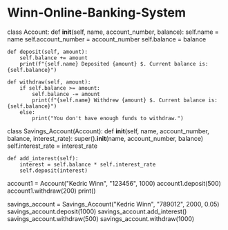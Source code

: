 ﻿# Winn-Online-Banking-System
 class Account:
    def __init__(self, name, account_number, balance):
        self.name = name
        self.account_number = account_number
        self.balance = balance

    def deposit(self, amount):
        self.balance += amount
        print(f"{self.name} Deposited {amount} $. Current balance is: {self.balance}")   

    def withdraw(self, amount):
        if self.balance >= amount:
            self.balance -= amount
            print(f"{self.name} Withdrew {amount} $. Current balance is: {self.balance}")
        else:
            print("You don't have enough funds to withdraw.")

class Savings_Account(Account):
    def __init__(self, name, account_number, balance, interest_rate):
        super().__init__(name, account_number, balance)
        self.interest_rate = interest_rate  

    def add_interest(self):
        interest = self.balance * self.interest_rate
        self.deposit(interest)   

account1 = Account("Kedric Winn", "123456", 1000)
account1.deposit(500)
account1.withdraw(200)
print()

savings_account = Savings_Account("Kedric Winn", "789012", 2000, 0.05)
savings_account.deposit(1000)
savings_account.add_interest()
savings_account.withdraw(500)
savings_account.withdraw(1000)
